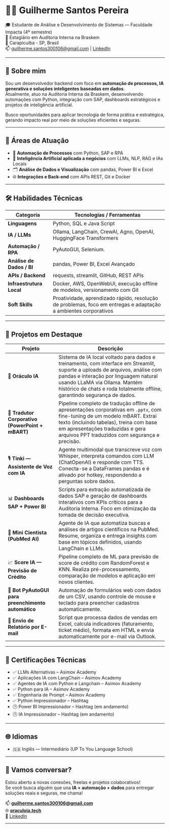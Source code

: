 # 👨‍💻 Guilherme Santos Pereira

🎓 Estudante de Análise e Desenvolvimento de Sistemas — Faculdade Impacta (4º semestre)  
💼 Estagiário em Auditoria Interna na Braskem  
📍 Carapicuíba - SP, Brasil  
📫 guilherme.santos300106@gmail.com | [LinkedIn](www.linkedin.com/in/guilherme-santos-pereira-7a3b76252/)  

---

## 🚀 Sobre mim

Sou um desenvolvedor backend com foco em **automação de processos, IA generativa e soluções inteligentes baseadas em dados**.  
Atualmente, atuo na Auditoria Interna da Braskem, desenvolvendo automações com Python, integração com SAP, dashboards estratégicos e projetos de inteligência artificial.  

Busco oportunidades para aplicar tecnologia de forma prática e estratégica, gerando impacto real por meio de soluções eficientes e seguras.

---

## 🧠 Áreas de Atuação

- 🤖 **Automação de Processos** com Python, SAP e RPA
- 🧪 **Inteligência Artificial aplicada a negócios** com LLMs, NLP, RAG e IAs Locais
- 🗂️ **Análise de Dados e Visualização** com pandas, Power BI e Excel
- 🌐 **Integrações e Back-end** com APIs REST, Git e Docker

---

## 🛠️ Habilidades Técnicas

| Categoria                     | Tecnologias / Ferramentas                                                                                                        |
|------------------------------|-----------------------------------------------------------------------------------------------------------------------------------|
| **Linguagens**               | Python, SQL e Java Script                                                                                                         |
| **IA / LLMs**                | Ollama, LangChain, CrewAI, Agno, OpenAI, HuggingFace Transformers                                                                 |
| **Automação / RPA**          | PyAutoGUI, Selenium.                                                                                                              |
| **Análise de Dados / BI**    | pandas, Power BI, Excel Avançado                                                                                                  |
| **APIs / Backend**           | requests, streamlit, GitHub, REST APIs                                                                                            |
| **Infraestrutura Local**     | Docker, AWS, OpenWebUI, execução offline de modelos, versionamento com Git                                                        |
| **Soft Skills**              | Proatividade, aprendizado rápido, resolução de problemas, foco em entregas e adaptação a ambientes corporativos                   |

---

## 📁 Projetos em Destaque

| Projeto | Descrição |
|--------|-----------|
| 🧠 **Oráculo IA** | Sistema de IA local voltado para dados e treinamento, com interface em Streamlit, suporte a uploads de arquivos, análise com pandas e interação por linguagem natural usando LLaMA via Ollama. Mantém histórico de chats e roda totalmente offline, garantindo segurança de dados. |
| 🔄 **Tradutor Corporativo (PowerPoint + mBART)** | Pipeline completo de tradução offline de apresentações corporativas em `.pptx`, com fine-tuning de um modelo mBART. Extrai texto (incluindo tabelas), treina com base em apresentações traduzidas e gera arquivos PPT traduzidos com segurança e precisão. |
| 🎙️ **Tinki — Assistente de Voz com IA** | Agente multimodal que transcreve voz com Whisper, interpreta comandos com LLM (ChatOpenAI) e responde com TTS. Conecta-se a DataFrames pandas e é ativado por hotkey, respondendo a perguntas sobre dados. |
| 📊 **Dashboards SAP + Power BI** | Scripts para extração automatizada de dados SAP e geração de dashboards interativos com KPIs críticos para a Auditoria Interna. Foco em otimização da tomada de decisão executiva. |
| 🧬 **Mini Cientista (PubMed AI)** | Agente de IA que automatiza buscas e análises de artigos científicos na PubMed. Resume, organiza e entrega insights com base em tópicos definidos, usando LangChain e LLMs. |
| 📈 **Score IA — Previsão de Crédito** | Pipeline completo de ML para previsão de score de crédito com RandomForest e KNN. Realiza pré-processamento, comparação de modelos e aplicação em novos clientes. |
| 🤖 **Bot PyAutoGUI para preenchimento automático** | Automação de formulários web com dados de um CSV, usando controle de mouse e teclado para preencher cadastros automaticamente. |
| 📧 **Envio de Relatório por E-mail** | Script que processa dados de vendas em Excel, calcula indicadores (faturamento, ticket médio), formata em HTML e envia automaticamente por e-mail via Outlook. |

---

## 📜 Certificações Técnicas

- ✅ LLMs Alternativas – Asimov Academy  
- ✅ Aplicações IA com LangChain – Asimov Academy  
- ✅ Agentes de IA com Python e Langchain – Asimov Academy  
- ✅ Python para IA – Asimov Academy  
- ✅ Engenharia de Prompt – Asimov Academy  
- ✅ Python Impressionador – Hashtag  
- 🕒 Power BI Impressionador – Hashtag (em andamento)  
- 🕒 IA Impressionador – Hashtag (em andamento)  

---

## 🌐 Idiomas

- 🇬🇧 Inglês — Intermediário (UP To You Language School)

---

## 🤝 Vamos conversar?

Estou aberto a novas conexões, freelas e projetos colaborativos!  
Se você busca alguém que una **IA + automação + dados** para entregar soluções reais e seguras, me chama!

📫 **guilherme.santos300106@gmail.com**  
🌐 **[oraculoia.tech](https://oraculoia.tech)**  
📎 [LinkedIn](www.linkedin.com/in/guilherme-santos-pereira-7a3b76252/)

---
